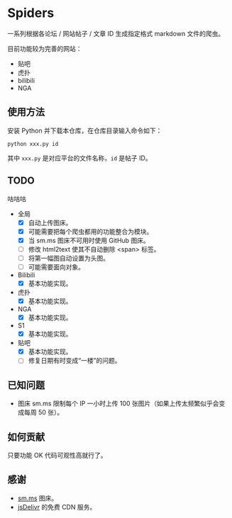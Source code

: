 # Spiders
一系列根据各论坛 / 网站帖子 / 文章 ID 生成指定格式 markdown 文件的爬虫。

目前功能较为完善的网站：
- 贴吧
- 虎扑
- bilibili
- NGA

## 使用方法
安装 Python 并下载本仓库，在仓库目录输入命令如下：
```shell
python xxx.py id
```
其中 `xxx.py` 是对应平台的文件名称，`id` 是帖子 ID。


## TODO
咕咕咕
- 全局
  - [x] 自动上传图床。
  - [x] 可能需要把每个爬虫都用的功能整合为模块。
  - [x] 当 sm.ms 图床不可用时使用 GitHub 图床。
  - [ ] 修改 html2text 使其不自动删除 \<span\> 标签。
  - [ ] 将第一幅图自动设置为头图。
  - [ ] 可能需要面向对象。
- Bilibili
  - [x] 基本功能实现。
- 虎扑
  - [x] 基本功能实现。
- NGA
  - [x] 基本功能实现。
- S1
  - [x] 基本功能实现。
- 贴吧
  - [x] 基本功能实现。
  - [ ] 修复日期有时变成“一楼”的问题。

## 已知问题
- 图床 sm.ms 限制每个 IP 一小时上传 100 张图片（如果上传太频繁似乎会变成每周 50 张）。

## 如何贡献
只要功能 OK 代码可观性高就行了。

## 感谢
- [sm.ms](https://sm.ms) 图床。
- [jsDelivr](https://www.jsdelivr.com/) 的免费 CDN 服务。